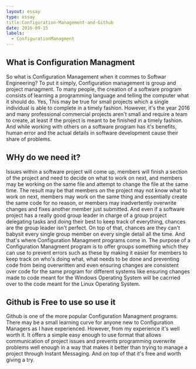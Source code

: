 ```yaml
---
layout: essay
type: essay 
title:Configuration-Management-and-Github
date: 2016-09-15
labels:
  - ConfigurationManagment
---
```

## What is Configuration Managment
So what is Configuration Management when it commes to Softwar Engineering? To put it simply, Configuration management is group and project managment.  To many people, the creation of a software program consists of learning a programming language and telling the computer what it should do.  Yes, This may be true for small projects which a single individual is able to complete in a timely fashion.  However, it's the year 2016 and many professional commercial projects aren't small and require a team to create, at least if the project is meant to be finished in a timely fashion.  And while working with others on a software program has it's benefits, human error and the actual details in software development cause their share of problems.

## WHy do we need it?
Issues within a software project will come up, members will finish a section of the project and need to decide on what to work on next, and members may be working on the same file and attempt to change the file at the same time.  The result may be that members on the project may not know what to work on next, members may work on the same thing and essentially create the same code for no reason, or members may inadvertently overwrite changes and fixes another member just submitted.  And even if a software project has a really good group leader in charge of a group project delegating tasks and doing their best to keep track of everything, chances are the group leader isn't perfect.  On top of that, chances are they can't babysit every single group member on every single detail all the time.  And that's where Configuration Managment programs come in.  The purpose of a Configuration Managment program is to offer groups something which they can use to prevent errors such as these by making it easier for members to keep track on who's doing what, what needs to be done and preventing code from being overwritten and even ensuring changes are consistent over code for the same program for different systems like ensuring changes made to code meant for the Windows Operating System will be cacrried over to the code meant for the Linux Operating System.

## Github is Free to use so use it
Github is one of the more popular Configuration Managment programs.  There may be a small learning curve for anyone new to Configuration Managers as I have experienced.  However, from my experience it's well worth it.  It offers a simple easy enough to use format that allows communication of project issues and prevents programming overwrite problems well enough in a way that makes it better than trying to manage a project through Instant Messaging.  And on top of that it's free and worth giving a try.

